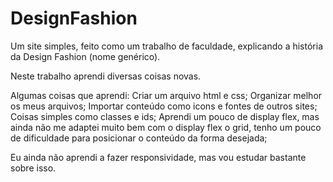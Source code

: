 # DesignFashion
Um site simples, feito como um trabalho de faculdade, explicando a história da Design Fashion (nome genérico).

Neste trabalho aprendi diversas coisas novas.

Algumas coisas que aprendi:
Criar um arquivo html e css;
Organizar melhor os meus arquivos;
Importar conteúdo como icons e fontes de outros sites;
Coisas simples como classes e ids;
Aprendi um pouco de display flex, mas ainda não me adaptei muito bem com o display flex o grid, tenho um pouco de dificuldade para posicionar o conteúdo da forma desejada;

Eu ainda não aprendi a fazer responsividade, mas vou estudar bastante sobre isso.